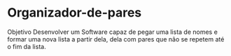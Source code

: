 # Organizador-de-pares
Objetivo
Desenvolver um Software capaz de pegar uma lista de nomes e formar uma nova lista a partir dela,
dela com pares que não se repetem até o fim da lista.
